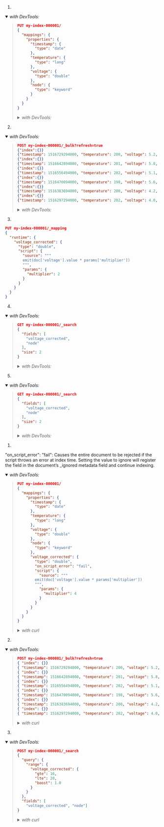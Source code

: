 1. 

<details open><summary><i>with DevTools:</i></summary><blockquote>

```json
PUT my-index-000001/
{
  "mappings": {
    "properties": {
      "timestamp": {
        "type": "date"
      },
      "temperature": {
        "type": "long"
      },
      "voltage": {
        "type": "double"
      },
      "node": {
        "type": "keyword"
      }
    }
  }
}
```

<details><summary><i>with DevTools:</i></summary>

```json
curl -X PUT "localhost:9200/my-index-000001/?pretty" -H 'Content-Type: application/json' -d'
{
  "mappings": {
    "properties": {
      "timestamp": {
        "type": "date"
      },
      "temperature": {
        "type": "long"
      },
      "voltage": {
        "type": "double"
      },
      "node": {
        "type": "keyword"
      }
    }
  }
}
'
```

</details>

</blockquote></details>


2. 

<details open><summary><i>with DevTools:</i></summary><blockquote>

```json
POST my-index-000001/_bulk?refresh=true
{"index":{}}
{"timestamp": 1516729294000, "temperature": 200, "voltage": 5.2, "node": "a"}
{"index":{}}
{"timestamp": 1516642894000, "temperature": 201, "voltage": 5.8, "node": "b"}
{"index":{}}
{"timestamp": 1516556494000, "temperature": 202, "voltage": 5.1, "node": "a"}
{"index":{}}
{"timestamp": 1516470094000, "temperature": 198, "voltage": 5.6, "node": "b"}
{"index":{}}
{"timestamp": 1516383694000, "temperature": 200, "voltage": 4.2, "node": "c"}
{"index":{}}
{"timestamp": 1516297294000, "temperature": 202, "voltage": 4.0, "node": "c"}
```

<details><summary><i>with DevTools:</i></summary>

```json
curl -X POST "localhost:9200/my-index-000001/_bulk?refresh=true&pretty" -H 'Content-Type: application/json' -d'
{"index":{}}
{"timestamp": 1516729294000, "temperature": 200, "voltage": 5.2, "node": "a"}
{"index":{}}
{"timestamp": 1516642894000, "temperature": 201, "voltage": 5.8, "node": "b"}
{"index":{}}
{"timestamp": 1516556494000, "temperature": 202, "voltage": 5.1, "node": "a"}
{"index":{}}
{"timestamp": 1516470094000, "temperature": 198, "voltage": 5.6, "node": "b"}
{"index":{}}
{"timestamp": 1516383694000, "temperature": 200, "voltage": 4.2, "node": "c"}
{"index":{}}
{"timestamp": 1516297294000, "temperature": 202, "voltage": 4.0, "node": "c"}
'
```

</details>

</blockquote></details>


3. 

```json
PUT my-index-000001/_mapping
{
  "runtime": {
    "voltage_corrected": {
      "type": "double",
      "script": {
        "source": """
        emit(doc['voltage'].value * params['multiplier'])
        """,
        "params": {
          "multiplier": 2
        }
      }
    }
  }
}
```

4. 

<details open><summary><i>with DevTools:</i></summary><blockquote>

```json
GET my-index-000001/_search
{
  "fields": [
    "voltage_corrected",
    "node"
  ],
  "size": 2
}
```

<details><summary><i>with DevTools:</i></summary>

```json
curl -X GET "localhost:9200/my-index-000001/_search?pretty" -H 'Content-Type: application/json' -d'
{
  "fields": [
    "voltage_corrected",
    "node"
  ],
  "size": 2
}
'
```

</details>

</blockquote></details>


5. 

<details open><summary><i>with DevTools:</i></summary><blockquote>

```json
GET my-index-000001/_search
{
  "fields": [
    "voltage_corrected",
    "node"
  ],
  "size": 2
}
```

<details><summary><i>with DevTools:</i></summary>

```json
curl -X PUT "localhost:9200/my-index-000001/_mapping?pretty" -H 'Content-Type: application/json' -d'
{
  "runtime": {
    "voltage_corrected": {
      "type": "double",
      "script": {
        "source": "emit(doc[\u0027voltage\u0027].value * params[\u0027multiplier\u0027])",
        "params": {
          "multiplier": 2
        }
      }
    }
  }
}
'
```

</details>

</blockquote></details>


1. 

 "on_script_error": "fail": Causes the entire document to be rejected if the script throws an error at index time. Setting the value to ignore will register the field in the document’s _ignored metadata field and continue indexing.

<details open><summary><i>with DevTools:</i></summary><blockquote>

```json
PUT my-index-000001/
{
  "mappings": {
    "properties": {
      "timestamp": {
        "type": "date"
      },
      "temperature": {
        "type": "long"
      },
      "voltage": {
        "type": "double"
      },
      "node": {
        "type": "keyword"
      },
      "voltage_corrected": {
        "type": "double",
        "on_script_error": "fail", 
        "script": {
          "source": """
        emit(doc['voltage'].value * params['multiplier'])
        """,
          "params": {
            "multiplier": 4
          }
        }
      }
    }
  }
}
```

<details><summary><i>with curl</i></summary>

```json
curl -X PUT "localhost:9200/my-index-000001/?pretty" -H 'Content-Type: application/json' -d'
{
  "mappings": {
    "properties": {
      "timestamp": {
        "type": "date"
      },
      "temperature": {
        "type": "long"
      },
      "voltage": {
        "type": "double"
      },
      "node": {
        "type": "keyword"
      },
      "voltage_corrected": {
        "type": "double",
        "on_script_error": "fail", 
        "script": {
          "source": "emit(doc[\u0027voltage\u0027].value * params[\u0027multiplier\u0027])",
          "params": {
            "multiplier": 4
          }
        }
      }
    }
  }
}
'
```

</details>

</blockquote></details>


2. 

<details open><summary><i>with DevTools:</i></summary><blockquote>

```json
POST my-index-000001/_bulk?refresh=true
{ "index": {}}
{ "timestamp": 1516729294000, "temperature": 200, "voltage": 5.2, "node": "a"}
{ "index": {}}
{ "timestamp": 1516642894000, "temperature": 201, "voltage": 5.8, "node": "b"}
{ "index": {}}
{ "timestamp": 1516556494000, "temperature": 202, "voltage": 5.1, "node": "a"}
{ "index": {}}
{ "timestamp": 1516470094000, "temperature": 198, "voltage": 5.6, "node": "b"}
{ "index": {}}
{ "timestamp": 1516383694000, "temperature": 200, "voltage": 4.2, "node": "c"}
{ "index": {}}
{ "timestamp": 1516297294000, "temperature": 202, "voltage": 4.0, "node": "c"}
```

<details><summary><i>with curl</i></summary>

```sh
curl -X POST "localhost:9200/my-index-000001/_bulk?refresh=true&pretty" -H 'Content-Type: application/json' -d'
{ "index": {}}
{ "timestamp": 1516729294000, "temperature": 200, "voltage": 5.2, "node": "a"}
{ "index": {}}
{ "timestamp": 1516642894000, "temperature": 201, "voltage": 5.8, "node": "b"}
{ "index": {}}
{ "timestamp": 1516556494000, "temperature": 202, "voltage": 5.1, "node": "a"}
{ "index": {}}
{ "timestamp": 1516470094000, "temperature": 198, "voltage": 5.6, "node": "b"}
{ "index": {}}
{ "timestamp": 1516383694000, "temperature": 200, "voltage": 4.2, "node": "c"}
{ "index": {}}
{ "timestamp": 1516297294000, "temperature": 202, "voltage": 4.0, "node": "c"}
'
```

</details>

</blockquote></details>


3. 

<details open><summary><i>with DevTools:</i></summary><blockquote>

```json
POST my-index-000001/_search
{
  "query": {
    "range": {
      "voltage_corrected": {
        "gte": 16,
        "lte": 20,
        "boost": 1.0
      }
    }
  },
  "fields": [
    "voltage_corrected", "node"]
}
```

<details><summary><i>with curl</i></summary>

```sh
curl -X POST "localhost:9200/my-index-000001/_search?pretty" -H 'Content-Type: application/json' -d'
{
  "query": {
    "range": {
      "voltage_corrected": {
        "gte": 16,
        "lte": 20,
        "boost": 1.0
      }
    }
  },
  "fields": [
    "voltage_corrected", "node"]
}
'
```

</details>

</blockquote></details>

